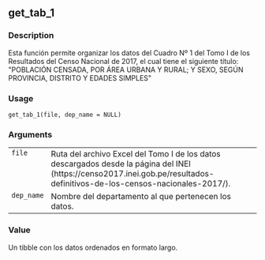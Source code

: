

## get_tab_1

### Description

Esta función permite organizar los datos del Cuadro Nº 1 del Tomo I de
los Resultados del Censo Nacional de 2017, el cual tiene el siguiente
título: "POBLACIÓN CENSADA, POR ÁREA URBANA Y RURAL; Y SEXO, SEGÚN
PROVINCIA, DISTRITO Y EDADES SIMPLES"

### Usage

<pre><code class='language-R'>get_tab_1(file, dep_name = NULL)
</code></pre>

### Arguments

<table>
<tr>
<td style="white-space: nowrap; font-family: monospace; vertical-align: top">
<code id="file">file</code>
</td>
<td>
Ruta del archivo Excel del Tomo I de los datos descargados desde la
página del INEI
(https://censo2017.inei.gob.pe/resultados-definitivos-de-los-censos-nacionales-2017/).
</td>
</tr>
<tr>
<td style="white-space: nowrap; font-family: monospace; vertical-align: top">
<code id="dep_name">dep_name</code>
</td>
<td>
Nombre del departamento al que pertenecen los datos.
</td>
</tr>
</table>

### Value

Un tibble con los datos ordenados en formato largo.
